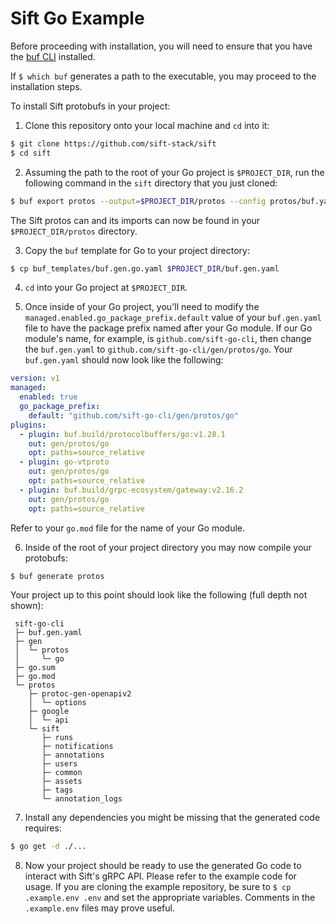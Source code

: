 # Sift Go Example

Before proceeding with installation, you will need to ensure that you have the [buf CLI](https://buf.build/docs/installation) installed.

If `$ which buf` generates a path to the executable, you may proceed to the installation steps.

To install Sift protobufs in your project:

1. Clone this repository onto your local machine and `cd` into it:

```bash
$ git clone https://github.com/sift-stack/sift
$ cd sift
```

2. Assuming the path to the root of your Go project is `$PROJECT_DIR`, run the following command in the `sift` directory that you just cloned:

```bash
$ buf export protos --output=$PROJECT_DIR/protos --config protos/buf.yaml
```

The Sift protos can and its imports can now be found in your `$PROJECT_DIR/protos` directory.

3. Copy the `buf` template for Go to your project directory:

```bash
$ cp buf_templates/buf.gen.go.yaml $PROJECT_DIR/buf.gen.yaml
```

4. `cd` into your Go project at `$PROJECT_DIR`.

5. Once inside of your Go project, you'll need to modify the `managed.enabled.go_package_prefix.default` value of your `buf.gen.yaml` file to
have the package prefix named after your Go module. If our Go module's name, for example, is `github.com/sift-go-cli`, then change the `buf.gen.yaml` to `github.com/sift-go-cli/gen/protos/go`. Your
`buf.gen.yaml` should now look like the following:

```yaml
version: v1
managed:
  enabled: true
  go_package_prefix:
    default: "github.com/sift-go-cli/gen/protos/go"
plugins:
  - plugin: buf.build/protocolbuffers/go:v1.28.1
    out: gen/protos/go
    opt: paths=source_relative
  - plugin: go-vtproto
    out: gen/protos/go
    opt: paths=source_relative
  - plugin: buf.build/grpc-ecosystem/gateway:v2.16.2
    out: gen/protos/go
    opt: paths=source_relative
```

Refer to your `go.mod` file for the name of your Go module.

6. Inside of the root of your project directory you may now compile your protobufs:

```bash
$ buf generate protos
```

Your project up to this point should look like the following (full depth not shown):

```
 sift-go-cli
 ├─ buf.gen.yaml
 ├─ gen
 │  └─ protos
 │     └─ go
 ├─ go.sum
 ├─ go.mod
 └─ protos
    ├─ protoc-gen-openapiv2
    │  └─ options
    ├─ google
    │  └─ api
    └─ sift
       ├─ runs
       ├─ notifications
       ├─ annotations
       ├─ users
       ├─ common
       ├─ assets
       ├─ tags
       └─ annotation_logs
```

7. Install any dependencies you might be missing that the generated code requires:

```bash
$ go get -d ./...
```

8. Now your project should be ready to use the generated Go code to interact with Sift's gRPC API. Please refer to the example code for usage.
If you are cloning the example repository, be sure to `$ cp .example.env .env` and set the appropriate variables. Comments in the `.example.env` files
may prove useful.

